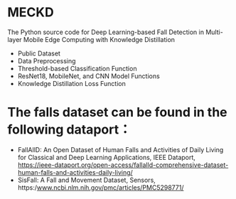 # MECKD
The Python source code for Deep Learning-based Fall Detection in Multi-layer Mobile Edge Computing with Knowledge Distillation
  * Public Dataset
  * Data Preprocessing
  * Threshold-based Classification Function
  * ResNet18, MobileNet, and CNN Model Functions
  * Knowledge Distillation Loss Function

# The falls dataset can be found in the following dataport：
 * FallAllD: An Open Dataset of Human Falls and Activities of Daily Living for Classical and Deep Learning Applications, IEEE Dataport, https://ieee-dataport.org/open-access/fallalld-comprehensive-dataset-human-falls-and-activities-daily-living/
 * SisFall: A Fall and Movement Dataset, Sensors, https:/www.ncbi.nlm.nih.gov/pmc/articles/PMC5298771/
